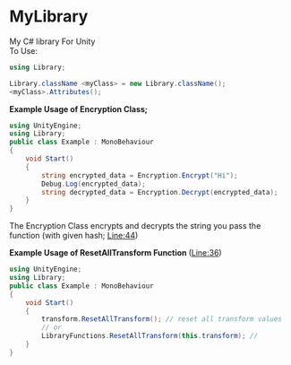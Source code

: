 # MyLibrary
My C# library For Unity 
<br>
To Use:

```cs
using Library;

Library.className <myClass> = new Library.className();
<myClass>.Attributes();
```
<strong> Example Usage of Encryption Class; </strong>
```cs
using UnityEngine;
using Library;
public class Example : MonoBehaviour
{
    void Start() 
    {
        string encrypted_data = Encryption.Encrypt("Hi");
        Debug.Log(encrypted_data);
        string decrypted_data = Encryption.Decrypt(encrypted_data);
    }
}
```
The Encryption Class encrypts and decrypts the string you pass the function
(with given hash; <a href="https://github.com/zyr1on/MyLibary/blob/main/Library.cs#L44">Line:44</a>)

<strong>Example <strong>Usage</strong> of  ResetAllTransform Function </strong>(<a href="https://github.com/zyr1on/MyLibary/blob/main/Library.cs#L36">Line:36</a>) 
```cs
using UnityEngine;
using Library;
public class Example : MonoBehaviour
{
    void Start() 
    {
        transform.ResetAllTransform(); // reset all transform values
        // or
        LibraryFunctions.ResetAllTransform(this.transform); // 
    }
}
```
